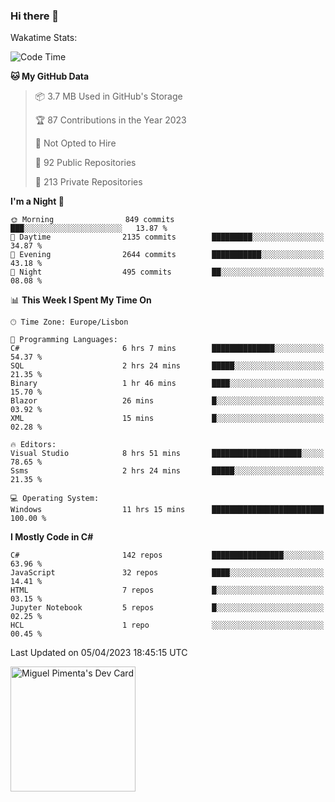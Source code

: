 ### Hi there 👋

<!--
**miguelpimenta/miguelpimenta** is a ✨ _special_ ✨ repository because its `README.md` (this file) appears on your GitHub profile.

Here are some ideas to get you started:

- 🔭 I’m currently working on ...
- 🌱 I’m currently learning ...
- 👯 I’m looking to collaborate on ...
- 🤔 I’m looking for help with ...
- 💬 Ask me about ...
- 📫 How to reach me: ...
- 😄 Pronouns: ...
- ⚡ Fun fact: ...
-->

Wakatime Stats:
<!--START_SECTION:waka-->
![Code Time](http://img.shields.io/badge/Code%20Time-3%2C827%20hrs%2020%20mins-blue)

**🐱 My GitHub Data** 

> 📦 3.7 MB Used in GitHub's Storage 
 > 
> 🏆 87 Contributions in the Year 2023
 > 
> 🚫 Not Opted to Hire
 > 
> 📜 92 Public Repositories 
 > 
> 🔑 213 Private Repositories 
 > 
**I'm a Night 🦉** 

```text
🌞 Morning                849 commits         ███░░░░░░░░░░░░░░░░░░░░░░   13.87 % 
🌆 Daytime                2135 commits        █████████░░░░░░░░░░░░░░░░   34.87 % 
🌃 Evening                2644 commits        ███████████░░░░░░░░░░░░░░   43.18 % 
🌙 Night                  495 commits         ██░░░░░░░░░░░░░░░░░░░░░░░   08.08 % 
```


📊 **This Week I Spent My Time On** 

```text
🕑︎ Time Zone: Europe/Lisbon

💬 Programming Languages: 
C#                       6 hrs 7 mins        ██████████████░░░░░░░░░░░   54.37 % 
SQL                      2 hrs 24 mins       █████░░░░░░░░░░░░░░░░░░░░   21.35 % 
Binary                   1 hr 46 mins        ████░░░░░░░░░░░░░░░░░░░░░   15.70 % 
Blazor                   26 mins             █░░░░░░░░░░░░░░░░░░░░░░░░   03.92 % 
XML                      15 mins             █░░░░░░░░░░░░░░░░░░░░░░░░   02.28 % 

🔥 Editors: 
Visual Studio            8 hrs 51 mins       ████████████████████░░░░░   78.65 % 
Ssms                     2 hrs 24 mins       █████░░░░░░░░░░░░░░░░░░░░   21.35 % 

💻 Operating System: 
Windows                  11 hrs 15 mins      █████████████████████████   100.00 % 
```

**I Mostly Code in C#** 

```text
C#                       142 repos           ████████████████░░░░░░░░░   63.96 % 
JavaScript               32 repos            ████░░░░░░░░░░░░░░░░░░░░░   14.41 % 
HTML                     7 repos             █░░░░░░░░░░░░░░░░░░░░░░░░   03.15 % 
Jupyter Notebook         5 repos             █░░░░░░░░░░░░░░░░░░░░░░░░   02.25 % 
HCL                      1 repo              ░░░░░░░░░░░░░░░░░░░░░░░░░   00.45 % 
```




 Last Updated on 05/04/2023 18:45:15 UTC
<!--END_SECTION:waka-->

<a href="https://app.daily.dev/MiguelPimenta"><img src="https://api.daily.dev/devcards/05b7ad917b6047f3b1368fb0fe084ad8.png?r=sx6" width="200" alt="Miguel Pimenta's Dev Card"/></a>

